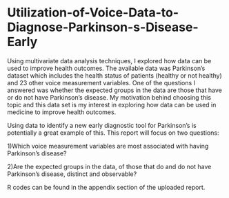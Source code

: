 # Utilization-of-Voice-Data-to-Diagnose-Parkinson-s-Disease-Early
Using multivariate data analysis techniques, I explored how data can be used to improve health outcomes. The available data was Parkinson’s dataset which includes the health status of patients (healthy or not healthy) and 23 other voice measurement variables.  One of the questions I answered was whether the expected groups in the data are those that have or do not have Parkinson’s disease.  My motivation behind choosing this topic and this data set is my interest in exploring how data can be used in medicine to improve health outcomes. 

Using data to identify a new early diagnostic tool for Parkinson’s is potentially a great example of this. This report will focus on two questions:  

1)Which voice measurement variables are most associated with having Parkinson’s disease? 

2)Are the expected groups in the data, of those that do and do not have Parkinson’s disease, distinct and observable?

R codes can be found in the appendix section of the uploaded report.
